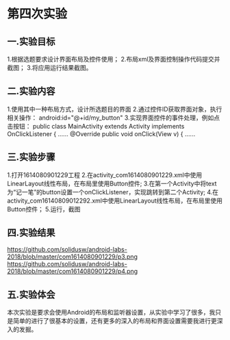 # 第四次实验 

## 一.实验目标 
 1.根据选题要求设计界面布局及控件使用； 
 2.布局xml及界面控制操作代码提交并截图； 
 3.将应用运行结果截图。
## 二.实验内容
 1.使用其中一种布局方式，设计所选题目的界面 
 2.通过控件ID获取界面对象，执行相关操作： android:id="@+id/my_button" 
 3.实现界面控件的事件处理，例如点击按钮： 
public class MainActivity extends Activity implements OnClickListener 
{ ...... 
@Override 
public void onClick(View v) { ...... 
## 三.实验步骤  
 1.打开1614080901229工程 
 2.在activity_com1614080901229.xml中使用LinearLayout线性布局，在布局里使用Button控件; 
 3.在第一个Activity中将text为“记一笔”的button设置一个onClickListener，实现跳转到第二个Activity; 
 4.在activity_com16140809012292.xml中使用LinearLayout线性布局，在布局里使用Button控件； 
 5.运行，截图 
## 四.实验结果
 https://github.com/solidusw/android-labs-2018/blob/master/com1614080901229/p3.png 
https://github.com/solidusw/android-labs-2018/blob/master/com1614080901229/p4.png 
## 五.实验体会
本次实验是要求会使用Android的布局和监听器设置，从实验中学习了很多，我只是简单的进行了很基本的设置，还有更多的深入的布局和界面设置需要我进行更深入的发掘。
